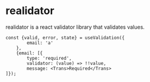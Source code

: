 # realidator

realidator is a react validator library that validates values.

```
const {valid, error, state} = useValidation({
        email: 'a'
    }, 
    {email: [{
        type: 'required', 
        validator: (value) => !!value,
        message: <Trans>Required</Trans>
]});
```
